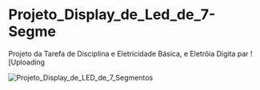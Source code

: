 # Projeto_Display_de_Led_de_7-Segme
Projeto da Tarefa de Disciplina e Eletricidade Básica, e Eletrôia Digita par
![Uploading 

![Projeto_Display_de_LED_de_7_Segmentos](https://github.com/user-attachments/assets/9eec8055-4d3a-4ee0-8d12-18627fa1eed5)
